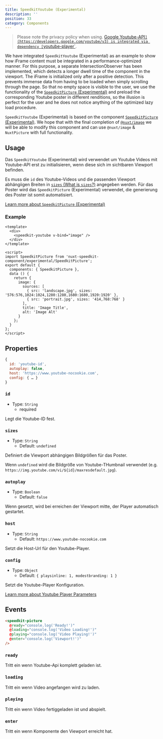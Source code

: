 ```yaml
---
title: SpeedkitYoutube (Experimental)
description: ''
position: 33
category: Components
---
```


> Please note the privacy policy when using. [Google Youtube-API`](https://developers.google.com/youtube/v3) is integrated via dependency [`youtube-player`](https://www.npmjs.com/package/youtube-player).

We have integrated `SpeedkitYoutube` (Experimental) as an example to show how iFrame content must be integrated in a performance-optimized manner.
For this purpose, a separate IntersectionObserver has been implemented, which detects a longer dwell time of the component in the viewport. The iFrame is initialized only after a positive detection. This prevents immense data from having to be loaded when simply scrolling through the page.
So that no empty space is visible to the user, we use the functionality of the [`SpeedkitPicture` (Experimental)](/components/experimental-speedkit-picture) and preload the corresponding Youtube poster in different renditions, so the illusion is perfect for the user and he does not notice anything of the optimized lazy load procedure.

<alert type="warning">`SpeedkitYoutube` (Experimental) is based on the component [`SpeedkitPicture` (Experimental)](/components/experimental-speedkit-picture). We hope that with the final completion of [`@nuxt/image`](https://image.nuxtjs.org/) we will be able to modify this component and can use `@nuxt/image` & `NuxtPicture` with full functionality.</alert>

## Usage

Das `SpeedkitYoutube` (Experimental) wird verwendet um Youtube Videos mit Youtube-API erst zu initialisieren, wenn diese sich im sichtbaren Viewport befinden.

Es muss die `id` des Youtube-Videos und die passenden Viewport abhängiigen Breiten in [`sizes` (What is `sizes`?)](/components/experimental-speedkit-picture#sources) angegeben werden. 
Für das Poster wird das `SpeedkitPicture` (Experimental) verwendet, die generierung des Poster ist somit automatisiert.

[Learn more about `SpeedkitPicture` (Experimental)](/components/experimental-speedkit-picture)


### Example

```vue
<template>
  <div>
    <speedkit-youtube v-bind="image" />
  </div>
</template>

<script>
import SpeedkitPicture from 'nuxt-speedkit-component/experimental/SpeedkitPicture';
export default {
  components: { SpeedkitPicture },
  data () {
    return {
      image: {
        sources: [
          { src: 'landscape.jpg', sizes: '576:576,1024:1024,1280:1280,1680:1680,1920:1920' },
          { src: 'portrait.jpg', sizes: '414,768:768' }
        ],
        title: 'Image Title',
        alt: 'Image Alt'
      }
    };
  }
};
</script>
```


## Properties

```js
{
  id: 'youtube-id',
  autoplay: false,
  host: 'https://www.youtube-nocookie.com',
  config: { … }
}
```

### `id`
- Type: `String`
  - <badge>required</badge>

Legt die Youtube-ID fest.

### `sizes`
- Type: `String`
  - Default: `undefined`

Definiert die Viewport abhängigen Bildgrößen für das Poster.

Wenn `undefined` wird die Bildgröße von Youtube-THumbnail verwendet (e.g. `https://img.youtube.com/vi/${id}/maxresdefault.jpg`).

### `autoplay`
- Type: `Boolean`
  - Default: `false`

Wenn gesetzt, wird bei erreichen der Viewport mitte, der Player automatisch gestartet.

### `host`
- Type: `String`
  - Default: `https://www.youtube-nocookie.com`

Setzt die Host-Url für den Youtube-Player.

### `config`
- Type: `Object`
  - Default: `{ playsinline: 1, modestbranding: 1 }`

Setzt die Youtube-Player Konfiguration. 

[Learn more about Youtube Player Parameters](https://developers.google.com/youtube/player_parameters.html?playerVersion=HTML5)

## Events

```html
<speedkit-picture 
  @ready="console.log('Ready!')" 
  @loading="console.log('Video Loading!')" 
  @playing="console.log('Video Playing!')" 
  @enter="console.log('Viewport!')" 
/>
```

### `ready`

Tritt ein wenn Youtube-Api komplett geladen ist.

### `loading`

Tritt ein wenn Video angefangen wird zu laden.

### `playing`

Tritt ein wenn Video fertiggeladen ist und abspielt.

### `enter`

Tritt ein wenn Komponente den Viewport erreicht hat.



